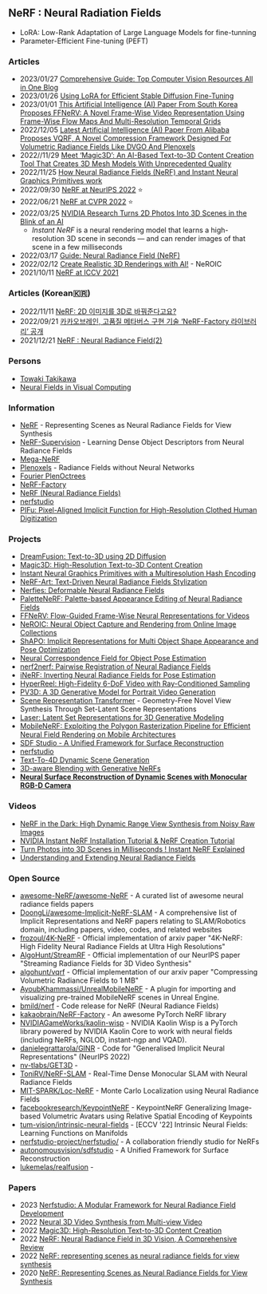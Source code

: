 ## NeRF : Neural Radiation Fields

- LoRA: Low-Rank Adaptation of Large Language Models for fine-tunning
- Parameter-Efficient Fine-tuning (PEFT)


### Articles
- 2023/01/27 [Comprehensive Guide: Top Computer Vision Resources All in One Blog](https://medium.com/mlearning-ai/comprehensive-guide-top-computer-vision-resources-all-in-one-blog-b55df920d964)
- 2023/01/26 [Using LoRA for Efficient Stable Diffusion Fine-Tuning](https://huggingface.co/blog/lora)
- 2023/01/01 [This Artificial Intelligence (AI) Paper From South Korea Proposes FFNeRV: A Novel Frame-Wise Video Representation Using Frame-Wise Flow Maps And Multi-Resolution Temporal Grids](https://www.marktechpost.com/2023/01/01/this-artificial-intelligence-ai-paper-from-south-korea-proposes-ffnerv-a-novel-frame-wise-video-representation-using-frame-wise-flow-maps-and-multi-resolution-temporal-grids/)
- 2022/12/05 [Latest Artificial Intelligence (AI) Paper From Alibaba Proposes VQRF, A Novel Compression Framework Designed For Volumetric Radiance Fields Like DVGO And Plenoxels](https://www.marktechpost.com/2022/12/05/latest-artificial-intelligence-ai-paper-from-alibaba-proposes-vqrf-a-novel-compression-framework-designed-for-volumetric-radiance-fields-like-dvgo-and-plenoxels/)
- 2022//11/29 [Meet ‘Magic3D’: An AI-Based Text-to-3D Content Creation Tool That Creates 3D Mesh Models With Unprecedented Quality](https://www.marktechpost.com/2022/11/29/meet-magic3d-an-ai-based-text-to-3d-content-creation-tool-that-creates-3d-mesh-models-with-unprecedented-quality/)
- 2022/11/25 [How Neural Radiance Fields (NeRF) and Instant Neural Graphics Primitives work](https://theaisummer.com/nerf/)
- 2022/09/30 [NeRF at NeurIPS 2022](https://markboss.me/post/nerf_at_neurips22/) ⭐
- 2022/06/21 [NeRF at CVPR 2022](https://dellaert.github.io/NeRF22/) ⭐
- 2022/03/25 [NVIDIA Research Turns 2D Photos Into 3D Scenes in the Blink of an AI](https://blogs.nvidia.com/blog/2022/03/25/instant-nerf-research-3d-ai/)
	- *Instant NeRF* is a neural rendering model that learns a high-resolution 3D scene in seconds — and can render images of that scene in a few milliseconds
- 2022/03/17 [Guide: Neural Radiance Field (NeRF)](https://datagen.tech/guides/synthetic-data/neural-radiance-field-nerf/)
- 2022/02/12 [Create Realistic 3D Renderings with AI!](https://www.louisbouchard.ai/neroic/) - NeROIC
- 2021/10/11 [NeRF at ICCV 2021](https://dellaert.github.io/NeRF21/)


### Articles (Korean🇰🇷)
- 2022/11/11 [NeRF: 2D 이미지를 3D로 바꿔준다고요?](https://modulabs.co.kr/blog/nerf-from-2d-to-3d/)
- 2022/09/21 [카카오브레인, 고품질 메타버스 구현 기술 ‘NeRF-Factory 라이브러리’ 공개](https://wowtale.net/2022/09/21/46185/)
- 2021/12/21 [NeRF : Neural Radiance Field(2)](https://animilux.github.io/research/2021/12/21/nerf2.html)


### Persons
- [Towaki Takikawa](https://tovacinni.github.io/)
- [Neural Fields in Visual Computing](https://neuralfields.cs.brown.edu/)


### Information
- [NeRF](https://www.matthewtancik.com/nerf) - Representing Scenes as Neural Radiance Fields for View Synthesis
- [NeRF-Supervision](https://yenchenlin.me/nerf-supervision/) - Learning Dense Object Descriptors from Neural Radiance Fields
- [Mega-NeRF](https://meganerf.cmusatyalab.org/)
- [Plenoxels](https://alexyu.net/plenoxels/) - Radiance Fields without Neural Networks
- [Fourier PlenOctrees](https://aoliao12138.github.io/FPO/)
- [NeRF-Factory](https://kakaobrain.github.io/NeRF-Factory/) 
- [NeRF (Neural Radiance Fields)](https://paperswithcode.com/dataset/nerf)
- [nerfstudio](https://docs.nerf.studio/en/latest/)
- [PIFu: Pixel-Aligned Implicit Function for High-Resolution Clothed Human Digitization](https://shunsukesaito.github.io/PIFu/)


### Projects
- [DreamFusion: Text-to-3D using 2D Diffusion](https://dreamfusion3d.github.io/)
- [Magic3D: High-Resolution Text-to-3D Content Creation](https://deepimagination.cc/Magic3D/)
- [Instant Neural Graphics Primitives with a Multiresolution Hash Encoding](https://nvlabs.github.io/instant-ngp/)
- [NeRF-Art: Text-Driven Neural Radiance Fields Stylization](https://cassiepython.github.io/nerfart/)
- [Nerfies: Deformable Neural Radiance Fields](https://github.com/nerfies/nerfies.github.io)
- [PaletteNeRF: Palette-based Appearance Editing of Neural Radiance Fields](https://palettenerf.github.io/)
- [FFNeRV: Flow-Guided Frame-Wise Neural Representations for Videos](https://maincold2.github.io/ffnerv/)
- [NeROIC: Neural Object Capture and Rendering from Online Image Collections](https://formyfamily.github.io/NeROIC/)
- [ShAPO: Implicit Representations for Multi Object Shape Appearance and Pose Optimization](https://zubair-irshad.github.io/projects/ShAPO.html)
- [Neural Correspondence Field for Object Pose Estimation](https://linhuang17.github.io/NCF/)
- [nerf2nerf: Pairwise Registration of Neural Radiance Fields](https://nerf2nerf.github.io/)
- [iNeRF: Inverting Neural Radiance Fields for Pose Estimation](https://yenchenlin.me/inerf/) 
- [HyperReel: High-Fidelity 6-DoF Video with Ray-Conditioned Sampling](https://hyperreel.github.io/)
- [PV3D: A 3D Generative Model for Portrait Video Generation](https://showlab.github.io/pv3d/)
- [Scene Representation Transformer](https://srt-paper.github.io/) - Geometry-Free Novel View Synthesis Through Set-Latent Scene Representations
- [Laser: Latent Set Representations for 3D Generative Modeling](https://laser-nv-paper.github.io/)
- [MobileNeRF: Exploiting the Polygon Rasterization Pipeline for Efficient Neural Field Rendering on Mobile Architectures](https://mobile-nerf.github.io/)
- [SDF Studio - A Unified Framework for Surface Reconstruction](https://autonomousvision.github.io/sdfstudio/)
- [nerfstudio](https://docs.nerf.studio/en/latest/)
- [Text-To-4D Dynamic Scene Generation](https://make-a-video3d.github.io/)
- [3D-aware Blending with Generative NeRFs](https://blandocs.github.io/blendnerf)
- [**Neural Surface Reconstruction of Dynamic Scenes with Monocular RGB-D Camera**](https://ustc3dv.github.io/ndr/)

### Videos
- [NeRF in the Dark: High Dynamic Range View Synthesis from Noisy Raw Images](https://www.youtube.com/watch?v=JtBS4KBcKVc)
- [NVIDIA Instant NeRF Installation Tutorial & NeRF Creation Tutorial](https://www.youtube.com/watch?v=8pfPUN8NyZE)
- [Turn Photos into 3D Scenes in Milliseconds ! Instant NeRF Explained](https://www.youtube.com/watch?v=UHQZBQOVAIU)
- [Understanding and Extending Neural Radiance Fields](https://www.youtube.com/watch?v=HfJpQCBTqZs)


### Open Source
- [awesome-NeRF/awesome-NeRF](https://github.com/awesome-NeRF/awesome-NeRF) - A curated list of awesome neural radiance fields papers
- [DoongLi/awesome-Implicit-NeRF-SLAM](https://github.com/DoongLi/awesome-Implicit-NeRF-SLAM) - A comprehensive list of Implicit Representations and NeRF papers relating to SLAM/Robotics domain, including papers, video, codes, and related websites
- [frozoul/4K-NeRF](https://github.com/frozoul/4K-NeRF) - Official implementation of arxiv paper "4K-NeRF: High Fidelity Neural Radiance Fields at Ultra High Resolutions"
- [AlgoHunt/StreamRF](https://github.com/AlgoHunt/StreamRF) - Official implementation of our NeurIPS paper "Streaming Radiance Fields for 3D Video Synthesis"
- [algohunt/vqrf](https://github.com/algohunt/vqrf) - Official implementation of our arxiv paper "Compressing Volumetric Radiance Fields to 1 MB"
- [AyoubKhammassi/UnrealMobileNeRF](https://github.com/AyoubKhammassi/UnrealMobileNeRF) - A plugin for importing and visualizing pre-trained MobileNeRF scenes in Unreal Engine.
- [bmild/nerf](https://github.com/bmild/nerf) - Code release for NeRF (Neural Radiance Fields)
- [kakaobrain/NeRF-Factory](https://github.com/kakaobrain/NeRF-Factory) - An awesome PyTorch NeRF library
- [NVIDIAGameWorks/kaolin-wisp](https://github.com/NVIDIAGameWorks/kaolin-wisp) - NVIDIA Kaolin Wisp is a PyTorch library powered by NVIDIA Kaolin Core to work with neural fields (including NeRFs, NGLOD, instant-ngp and VQAD).
- [danielegrattarola/GINR](https://github.com/danielegrattarola/GINR) - Code for "Generalised Implicit Neural Representations" (NeurIPS 2022)
- [nv-tlabs/GET3D](https://github.com/nv-tlabs/GET3D) - 
- [ToniRV/NeRF-SLAM](https://github.com/ToniRV/NeRF-SLAM) - Real-Time Dense Monocular SLAM with Neural Radiance Fields
- [MIT-SPARK/Loc-NeRF](https://github.com/MIT-SPARK/Loc-NeRF) - Monte Carlo Localization using Neural Radiance Fields
- [facebookresearch/KeypointNeRF](https://github.com/facebookresearch/KeypointNeRF) - KeypointNeRF Generalizing Image-based Volumetric Avatars using Relative Spatial Encoding of Keypoints
- [tum-vision/intrinsic-neural-fields](https://github.com/tum-vision/intrinsic-neural-fields) - [ECCV '22] Intrinsic Neural Fields: Learning Functions on Manifolds
- [nerfstudio-project/nerfstudio/](https://github.com/nerfstudio-project/nerfstudio/) - A collaboration friendly studio for NeRFs
- [autonomousvision/sdfstudio](https://github.com/autonomousvision/sdfstudio) - A Unified Framework for Surface Reconstruction
- [lukemelas/realfusion](https://github.com/lukemelas/realfusion) - 


### Papers
- 2023 [Nerfstudio: A Modular Framework for Neural Radiance Field Development](https://arxiv.org/abs/2302.04264v1)
- 2022 [Neural 3D Video Synthesis from Multi-view Video](https://neural-3d-video.github.io/)
- 2022 [Magic3D: High-Resolution Text-to-3D Content Creation](https://arxiv.org/pdf/2211.10440.pd)
- 2022 [NeRF: Neural Radiance Field in 3D Vision, A Comprehensive Review](https://arxiv.org/abs/2210.00379)
- 2022 [NeRF: representing scenes as neural radiance fields for view synthesis](https://dl.acm.org/doi/10.1145/3503250)
- 2020 [NeRF: Representing Scenes as Neural Radiance Fields for View Synthesis](https://arxiv.org/pdf/2003.08934v2.pdf)

